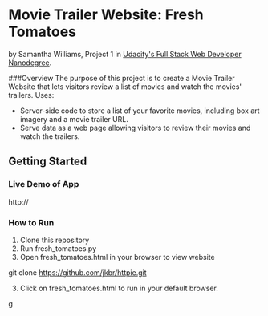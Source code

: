# Movie Trailer Website: Fresh Tomatoes
by Samantha Williams, Project 1 in [Udacity's Full Stack Web Developer Nanodegree](https://www.udacity.com/course/full-stack-web-developer-nanodegree--nd004).

###Overview
The purpose of this project is to create a Movie Trailer Website that lets visitors review a list of movies and watch the movies' trailers.
Uses:
- Server-side code to store a list of your favorite movies, including box art imagery and a movie trailer URL. 
- Serve data as a web page allowing visitors to review their movies and watch the trailers.

## Getting Started
### Live Demo of App
http://

### How to Run
1. Clone this repository
2. Run fresh_tomatoes.py
3. Open fresh_tomatoes.html in your browser to view website

git clone https://github.com/jkbr/httpie.git

3. Click on fresh_tomatoes.html to run in your default browser.

g